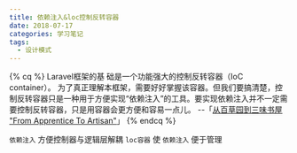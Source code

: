 ```yaml
---
title: 依赖注入&loc控制反转容器
date: 2018-07-17
categories: 学习笔记
tags:
  - 设计模式
---
```

{% cq %}
Laravel框架的基 础是一个功能强大的控制反转容器（IoC container）。 为了真正理解本框架，需要好好掌握该容器。但我们要搞清楚，控制反转容器只是一种用于方便实现“依赖注入”的工具。要实现依赖注入并不一定需要控制反转容器，只是用容器会更方便和容易一点儿。 --「[从百草园到三味书屋 "From Apprentice To Artisan"](https://my.oschina.net/zgldh/blog/389246)」
{% endcq %}
<!-- more -->
`依赖注入` 方便控制器与逻辑层解耦
`loc容器` 使 `依赖注入` 便于管理
